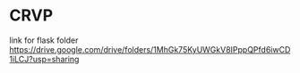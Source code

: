 # CRVP
link for flask folder
https://drive.google.com/drive/folders/1MhGk75KyUWGkV8IPppQPfd6iwCD1iLCJ?usp=sharing

